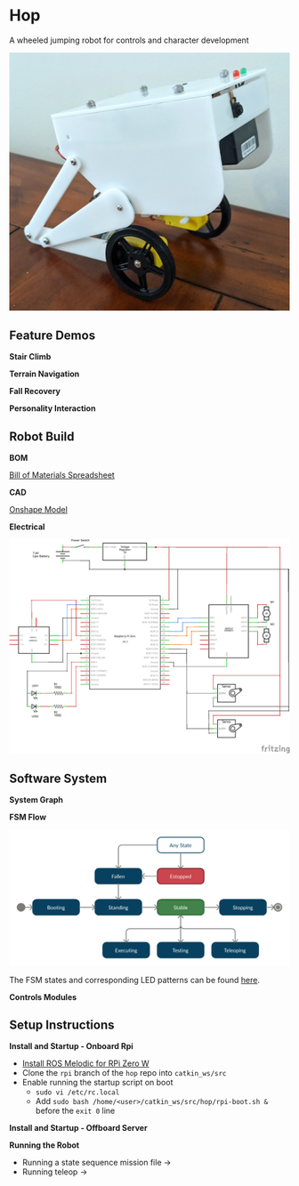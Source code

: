 # Hop

A wheeled jumping robot for controls and character development

![Robot Image](https://github.com/kghite/hop/blob/master/docs/hop.jpg?raw=true)

## Feature Demos

**Stair Climb**

**Terrain Navigation**

**Fall Recovery**

**Personality Interaction**

## Robot Build

**BOM**

[Bill of Materials Spreadsheet](https://docs.google.com/spreadsheets/d/1hSjXVyd_R7ku4igwh2TApJvZMaHaLdp0xNJVG1NKjF0/edit?usp=sharing)

**CAD**

[Onshape Model](https://cad.onshape.com/documents/d1510b7142eb756e40f1872d/w/890ef46705dcc90d9613f34d/e/74d313fd2036cc921f86eb4a)

**Electrical**

![Schematic Image](https://github.com/kghite/hop/blob/master/docs/hop_schematic.png?raw=true)

## Software System

**System Graph**

**FSM Flow**

![FSM Diagram](https://github.com/kghite/hop/blob/master/docs/fsm_diagram.png?raw=true)

The FSM states and corresponding LED patterns can be found [here](docs/fsm.md).

**Controls Modules**

## Setup Instructions

**Install and Startup - Onboard Rpi**

* [Install ROS Melodic for RPi Zero W](https://labs.fpv.umb.sk/ros/)
* Clone the `rpi` branch of the `hop` repo into `catkin_ws/src`
* Enable running the startup script on boot
  * `sudo vi /etc/rc.local` 
  * Add `sudo bash /home/<user>/catkin_ws/src/hop/rpi-boot.sh &` before the `exit 0` line

**Install and Startup - Offboard Server**

**Running the Robot**

* Running a state sequence mission file ->
* Running teleop ->
